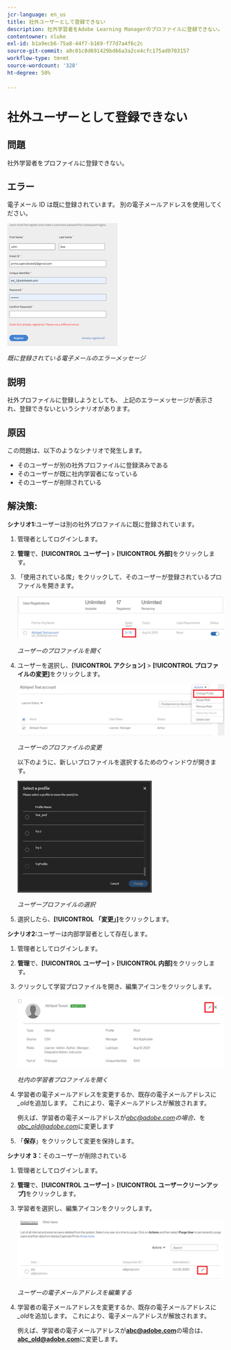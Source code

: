 ```yaml
---
jcr-language: en_us
title: 社外ユーザーとして登録できない
description: 社外学習者をAdobe Learning Managerのプロファイルに登録できない。
contentowner: nluke
exl-id: b1a9ecb6-75a8-44f7-b169-f77d7a4f6c2c
source-git-commit: a0c01c0d691429bd66a3a2ce4cfc175ad0703157
workflow-type: tm+mt
source-wordcount: '328'
ht-degree: 50%

---
```


# 社外ユーザーとして登録できない

## 問題

社外学習者をプロファイルに登録できない。

## エラー

電子メール ID は既に登録されています。 別の電子メールアドレスを使用してください。

![](assets/cp-register-profile.png)

*既に登録されている電子メールのエラーメッセージ*

## 説明

社外プロファイルに登録しようとしても、 上記のエラーメッセージが表示され、登録できないというシナリオがあります。

## 原因

この問題は、以下のようなシナリオで発生します。

* そのユーザーが別の社外プロファイルに登録済みである
* そのユーザーが既に社内学習者になっている
* そのユーザーが削除されている

## 解決策:

**シナリオ1:**&#x200B;ユーザーは別の社外プロファイルに既に登録されています。

1. 管理者としてログインします。
1. **管理**&#x200B;で、**[!UICONTROL ユーザー]** > **[!UICONTROL 外部]**&#x200B;をクリックします。
1. 「使用されている席」をクリックして、そのユーザーが登録されているプロファイルを開きます。

   ![](assets/cp-seats-used.png)

   *ユーザーのプロファイルを開く*

1. ユーザーを選択し、**[!UICONTROL アクション]** > **[!UICONTROL プロファイルの変更]**&#x200B;をクリックします。

   ![](assets/cp-change-profile.png)

   *ユーザーのプロファイルの変更*

   以下のように、新しいプロファイルを選択するためのウィンドウが開きます。

   ![](assets/cp-select-profiles.png)

   *ユーザープロファイルの選択*

1. 選択したら、**[!UICONTROL 「変更」]**&#x200B;をクリックします。

**シナリオ2:**&#x200B;ユーザーは内部学習者として存在します。

1. 管理者としてログインします。
1. **管理**&#x200B;で、**[!UICONTROL ユーザー]** > **[!UICONTROL 内部]**&#x200B;をクリックします。
1. クリックして学習プロファイルを開き、編集アイコンをクリックします。

   ![](assets/cp-internal-learner.png)

   *社内の学習者プロファイルを開く*

1. 学習者の電子メールアドレスを変更するか、既存の電子メールアドレスに&#x200B;*_old*&#x200B;を追加します。 これにより、電子メールアドレスが解放されます。

   例えば、学習者の電子メールアドレスが&#x200B;*<abc@adobe.com>の場合、*&#x200B;を&#x200B;*<abc_old@adobe.com>*&#x200B;に変更します

1. 「**保存**」をクリックして変更を保持します。

**シナリオ 3：**&#x200B;そのユーザーが削除されている

1. 管理者としてログインします。
1. **管理**&#x200B;で、**[!UICONTROL ユーザー]** > **[!UICONTROL ユーザークリーンアップ]**&#x200B;をクリックします。
1. 学習者を選択し、編集アイコンをクリックします。

   ![](assets/cp-deleted-learner.png)

   *ユーザーの電子メールアドレスを編集する*

1. 学習者の電子メールアドレスを変更するか、既存の電子メールアドレスに&#x200B;*_old*&#x200B;を追加します。 これにより、電子メールアドレスが解放されます。

   例えば、学習者の電子メールアドレスが&#x200B;**<abc@adobe.com>**&#x200B;の場合は、**<abc_old@adobe.com>**&#x200B;に変更します。
